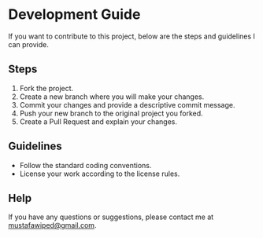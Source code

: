 # Development Guide

If you want to contribute to this project, below are the steps and guidelines I can provide.

## Steps

1. Fork the project.
2. Create a new branch where you will make your changes.
3. Commit your changes and provide a descriptive commit message.
4. Push your new branch to the original project you forked.
5. Create a Pull Request and explain your changes.

## Guidelines

- Follow the standard coding conventions.
- License your work according to the license rules.

## Help

If you have any questions or suggestions, please contact me at mustafawiped@gmail.com.
